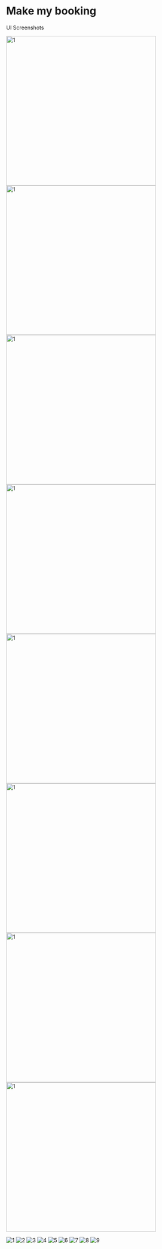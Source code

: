 # Make my booking

UI Screenshots

<div style="display: flex; justify-content: space-between; flex-wrap: wrap;">
    <img src="./assets/readme/1.jpg" alt="1" width="auto" height="400">
    <img src="./assets/readme/1.jpg" alt="1" width="auto" height="400">
    <img src="./assets/readme/1.jpg" alt="1" width="auto" height="400">
    <img src="./assets/readme/1.jpg" alt="1" width="auto" height="400">
    <img src="./assets/readme/1.jpg" alt="1" width="auto" height="400">
    <img src="./assets/readme/1.jpg" alt="1" width="auto" height="400">
    <img src="./assets/readme/1.jpg" alt="1" width="auto" height="400">
    <img src="./assets/readme/1.jpg" alt="1" width="auto" height="400">
</div>

![1](./assets/readme/1.jpg)
![2](./assets/readme/2.jpg)
![3](./assets/readme/3.jpg)
![4](./assets/readme/4.jpg)
![5](./assets/readme/5.jpg)
![6](./assets/readme/6.jpg)
![7](./assets/readme/7.jpg)
![8](./assets/readme/8.jpg)
![9](./assets/readme/9.jpg)
